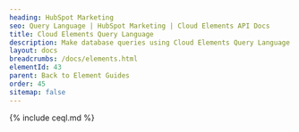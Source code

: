 ```yaml
---
heading: HubSpot Marketing
seo: Query Language | HubSpot Marketing | Cloud Elements API Docs
title: Cloud Elements Query Language
description: Make database queries using Cloud Elements Query Language.
layout: docs
breadcrumbs: /docs/elements.html
elementId: 43
parent: Back to Element Guides
order: 45
sitemap: false
---
```


{% include ceql.md %}
